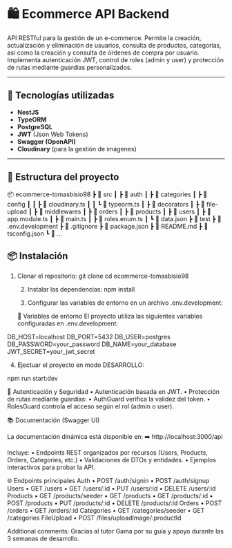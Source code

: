 # 🛍️ Ecommerce API Backend

API RESTful para la gestión de un e-commerce. Permite la creación, actualización y eliminación de usuarios, consulta de productos, categorías, así como la creación y consulta de órdenes de compra por usuario. Implementa autenticación JWT, control de roles (admin y user) y protección de rutas mediante guardias personalizados.

---

## 🚀 Tecnologías utilizadas

- **NestJS**  
- **TypeORM**  
- **PostgreSQL**  
- **JWT** (Json Web Tokens)  
- **Swagger (OpenAPI)**  
- **Cloudinary** (para la gestión de imágenes)

---

## 🧱 Estructura del proyecto

📦 ecommerce-tomasbisio98
┣ 📂 src
┃ ┣ 📂 auth
┃ ┣ 📂 categories
┃ ┣ 📂 config
┃ ┃ ┣ 📄 cloudinary.ts
┃ ┃ ┗ 📄 typeorm.ts
┃ ┣ 📂 decorators
┃ ┣ 📂 file-upload
┃ ┣ 📂 middlewares
┃ ┣ 📂 orders
┃ ┣ 📂 products
┃ ┣ 📂 users
┃ ┣ 📄 app.module.ts
┃ ┣ 📄 main.ts
┃ ┣ 📄 roles.enum.ts
┃ ┗ 📄 data.json
┣ 📂 test
┣ 📄 .env.development
┣ 📄 .gitignore
┣ 📄 package.json
┣ 📄 README.md
┣ 📄 tsconfig.json
┗ 📄 …

## 📦 Instalación

1. Clonar el repositorio:
   git clone <repo-url>
   cd ecommerce-tomasbisio98

   	2.	Instalar las dependencias:
   npm install


   	3.	Configurar las variables de entorno en un archivo .env.development:

   🌿 Variables de entorno
 El proyecto utiliza las siguientes variables configuradas en .env.development:
 

DB_HOST=localhost
DB_PORT=5432
DB_USER=postgres
DB_PASSWORD=your_password
DB_NAME=your_database
JWT_SECRET=your_jwt_secret

4. Ejectuar el proyecto en modo DESARROLLO:

npm run start:dev


 🔐 Autenticación y Seguridad
	•	Autenticación basada en JWT.
	•	Protección de rutas mediante guardias:
	•	AuthGuard verifica la validez del token.
	•	RolesGuard controla el acceso según el rol (admin o user).


 📚 Documentación (Swagger UI)

La documentación dinámica está disponible en:
➡️ http://localhost:3000/api

Incluye:
	•	Endpoints REST organizados por recursos (Users, Products, Orders, Categories, etc.)
	•	Validaciones de DTOs y entidades.
	•	Ejemplos interactivos para probar la API.

 🌐 Endpoints principales
Auth
	•	POST /auth/signin
	•	POST /auth/signup
Users
	•	GET /users
	•	GET /users/:id
	•	PUT /users/:id
	•	DELETE /users/:id
Products
	•	GET /products/seeder
	•	GET /products
	•	GET /products/:id
	•	POST /products
	•	PUT /products/:id
	•	DELETE /products/:id
Orders
	•	POST /orders
	•	GET /orders/:id
Categories
	•	GET /categories/seeder
	•	GET /categories
FileUpload
	•	POST /files/uploadImage/:productId


 Additional comments: Gracias al tutor Gama por su guía y apoyo durante las 3 semanas de desarrollo.
   
